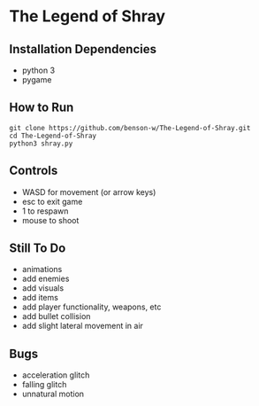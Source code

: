 # The Legend of Shray

## Installation Dependencies
* python 3
* pygame

## How to Run
```
git clone https://github.com/benson-w/The-Legend-of-Shray.git
cd The-Legend-of-Shray
python3 shray.py
```

## Controls
* WASD for movement (or arrow keys)
* esc to exit game
* 1 to respawn
* mouse to shoot

## Still To Do
* animations
* add enemies
* add visuals
* add items
* add player functionality, weapons, etc
* add bullet collision
* add slight lateral movement in air

## Bugs
* acceleration glitch
* falling glitch
* unnatural motion
